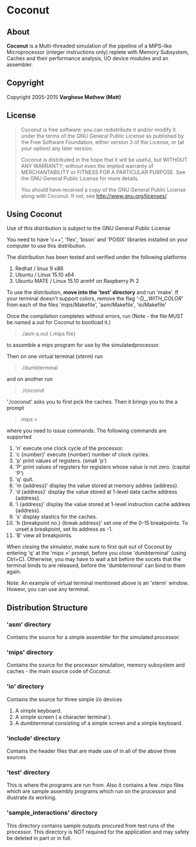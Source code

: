 # Coconut

## About

**Coconut** is a Multi-threaded simulation of the pipeline of a MIPS-like Microprocessor (integer instructions only) replete with Memory Subsystem, Caches and their performance analysis, I/O device modules and an assembler.

## Copyright

Copyright 2005-2015 **Varghese Mathew (Matt)**

## License

> Coconut is free software: you can redistribute it and/or modify
> it under the terms of the GNU General Public License as published by
> the Free Software Foundation, either version 3 of the License, or
> (at your option) any later version.
> 
> Coconut is distributed in the hope that it will be useful,
> but WITHOUT ANY WARRANTY; without even the implied warranty of
> MERCHANTABILITY or FITNESS FOR A PARTICULAR PURPOSE.  See the
> GNU General Public License for more details.
> 
> You should have received a copy of the GNU General Public License
> along with Coconut.  If not, see http://www.gnu.org/licenses/

## Using Coconut
Use of this distribution is subject to the GNU General Public License

You need to have 'c++', 'flex', 'bison' and 'POSIX' libraries installed on your computer to use this distribution.

The distribution has been tested and verified under the following platforms
 1. Redhat / linux 9 x86
 2. Ubuntu / Linux 15.10 x64
 3. Ubuntu MATE / Linux 15.10 armhf on Raspberry Pi 2

To use the distribution, **move into the 'test' directory** and run 'make'. If your terminal doesn't support colors, remove the flag *'-D__WITH_COLOR'* from each of the files 'mips/Makefile', 'asm/Makefile', 'io/Makefile'

Once the compilation completes without errors, run (Note - the file MUST be named a.out for Coconut to bootload it.)
> ./asm a.out {.mips file}

to assemble a mips program for use by the simulatedprocessor.

Then on one virtual terminal (xterm) run 
> ./dumbterminal

and on another run 
> ./coconut

'./coconut' asks you to first pick the caches. Then it brings you to the a prompt 
> mips > 

where you need to issue commands. The following commands are supported
 1. 'n' execute one clock cycle of the processor.
 2. 'c {number}' execute {number} number of clock cycles.
 3. 'p' print values of registers. (small 'p')
 4. 'P' print values of registers for registers whose value is not zero. (capital 'P')
 5. 'q' quit.
 6. 'm {address}' display the value stored at memory addres {address}.
 7. 'd {address}' display the value stored at 1-level data cache address {address}.
 8. 'i {address}' display the value stored at 1-level instruction cache address {address}.
 9. 's' display stastics for the caches.
 10. 'b {breakpoint no.} {break address}' set one of the 0-15 breakpoints. To unset a breakpoint, set its address as -1.
 11. 'B' view all breakpoints.

When closing the simulator, make sure to first quit out of Coconut by entering 'q' at the 'mips >' prompt, before you close 'dumbterminal' (using Ctrl+C). Otherwise, you may have to wait a bit before the socets that the terminal binds to are released, before the 'dumbterminal' can bind to them again. 

Note: An example of virtual terminal mentioned above is an 'xterm' window. Howevr, you can use any terminal.

## Distribution Structure
### 'asm' directory
Contains the source for a simple assembler for the simulated processor.

### 'mips' directory
Contains the source for the processor simulation, memory subsystem and caches - the main source code of Coconut.

### 'io' directory
Contains the source for three simple i/o devices
 1. A simple keyboard.
 2. A simple screen ( a character terminal ).
 3. A dumbterminal consisting of a simple screen and a simple keyboard.

### 'include' directory
Contains the header files that are made use of in all of the above three sources

### 'test' directory
This is where the programs are run from.  Also it contains a few .mips files which are sample assembly programs which run on the processor and illustrate its working.

### 'sample_interactions' directory
This directory contains sample outputs procured from test runs of the processor.  This directory is NOT required for the application and may safely be deleted in part or in full.
